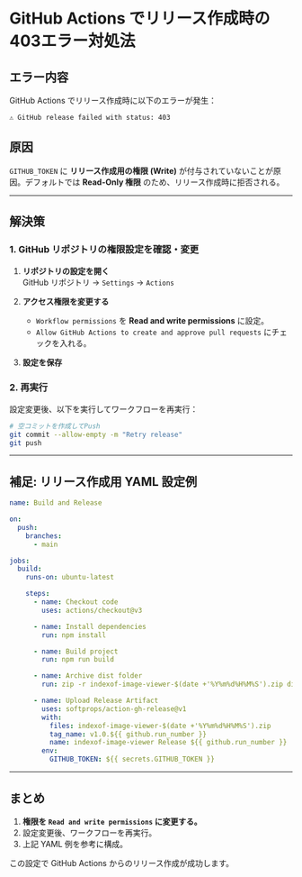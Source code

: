 # GitHub Actions でリリース作成時の403エラー対処法

## **エラー内容**
GitHub Actions でリリース作成時に以下のエラーが発生：
```
⚠️ GitHub release failed with status: 403
```

## **原因**
`GITHUB_TOKEN` に **リリース作成用の権限 (Write)** が付与されていないことが原因。デフォルトでは **Read-Only 権限** のため、リリース作成時に拒否される。

---

## **解決策**

### **1. GitHub リポジトリの権限設定を確認・変更**

1. **リポジトリの設定を開く**  
   GitHub リポジトリ → `Settings` → `Actions`

2. **アクセス権限を変更する**
   - `Workflow permissions` を **Read and write permissions** に設定。
   - `Allow GitHub Actions to create and approve pull requests` にチェックを入れる。

3. **設定を保存**

### **2. 再実行**
設定変更後、以下を実行してワークフローを再実行：
```bash
# 空コミットを作成してPush
git commit --allow-empty -m "Retry release"
git push
```

---

## **補足: リリース作成用 YAML 設定例**

```yaml
name: Build and Release

on:
  push:
    branches:
      - main

jobs:
  build:
    runs-on: ubuntu-latest

    steps:
      - name: Checkout code
        uses: actions/checkout@v3

      - name: Install dependencies
        run: npm install

      - name: Build project
        run: npm run build

      - name: Archive dist folder
        run: zip -r indexof-image-viewer-$(date +'%Y%m%d%H%M%S').zip dist/

      - name: Upload Release Artifact
        uses: softprops/action-gh-release@v1
        with:
          files: indexof-image-viewer-$(date +'%Y%m%d%H%M%S').zip
          tag_name: v1.0.${{ github.run_number }}
          name: indexof-image-viewer Release ${{ github.run_number }}
        env:
          GITHUB_TOKEN: ${{ secrets.GITHUB_TOKEN }}
```

---

## **まとめ**
1. **権限を `Read and write permissions` に変更する。**
2. 設定変更後、ワークフローを再実行。
3. 上記 YAML 例を参考に構成。

この設定で GitHub Actions からのリリース作成が成功します。

